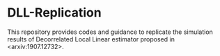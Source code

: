 # DLL-Replication
This repository provides codes and guidance to replicate the simulation results of Decorrelated Local Linear estimator proposed in \<arxiv:1907.12732\>.

